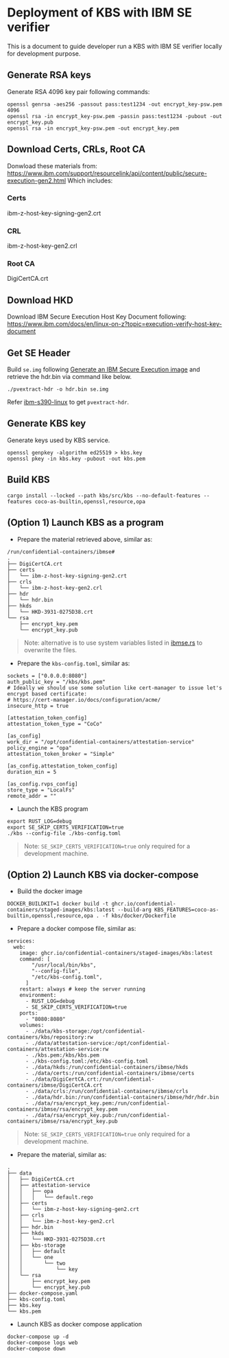 # Deployment of KBS with IBM SE verifier

This is a document to guide developer run a KBS with IBM SE verifier locally for development purpose.

## Generate RSA keys
Generate RSA 4096 key pair following commands:
```
openssl genrsa -aes256 -passout pass:test1234 -out encrypt_key-psw.pem 4096
openssl rsa -in encrypt_key-psw.pem -passin pass:test1234 -pubout -out encrypt_key.pub
openssl rsa -in encrypt_key-psw.pem -out encrypt_key.pem
```


## Download Certs, CRLs, Root CA
Donwload these materials from: https://www.ibm.com/support/resourcelink/api/content/public/secure-execution-gen2.html
Which includes:

### Certs
ibm-z-host-key-signing-gen2.crt

### CRL
ibm-z-host-key-gen2.crl

### Root CA
DigiCertCA.crt 

## Download HKD
Download IBM Secure Execution Host Key Document following: https://www.ibm.com/docs/en/linux-on-z?topic=execution-verify-host-key-document

## Get SE Header
Build `se.img` following [Generate an IBM Secure Execution image](https://www.ibm.com/docs/en/linux-on-systems?topic=commands-genprotimg) and retrieve the hdr.bin via command like below.
```
./pvextract-hdr -o hdr.bin se.img
```

Refer [ibm-s390-linux](https://github.com/ibm-s390-linux/s390-tools/blob/v2.33.1/rust/pvattest/tools/pvextract-hdr) to get `pvextract-hdr`.

## Generate KBS key
Generate keys used by KBS service.
```
openssl genpkey -algorithm ed25519 > kbs.key
openssl pkey -in kbs.key -pubout -out kbs.pem
```

## Build KBS
```
cargo install --locked --path kbs/src/kbs --no-default-features --features coco-as-builtin,openssl,resource,opa 
```

## (Option 1) Launch KBS as a program

- Prepare the material retrieved above, similar as:
```
/run/confidential-containers/ibmse#
.
├── DigiCertCA.crt
├── certs
│   └── ibm-z-host-key-signing-gen2.crt
├── crls
│   └── ibm-z-host-key-gen2.crl
├── hdr
│   └── hdr.bin
├── hkds
│   └── HKD-3931-0275D38.crt
└── rsa
    ├── encrypt_key.pem
    └── encrypt_key.pub
```

> Note: alternative is to use system variables listed in [ibmse.rs](./ibmse.rs) to overwrite the files.

- Prepare the `kbs-config.toml`, similar as:
```
sockets = ["0.0.0.0:8080"]
auth_public_key = "/kbs/kbs.pem"
# Ideally we should use some solution like cert-manager to issue let's encrypt based certificate:
# https://cert-manager.io/docs/configuration/acme/
insecure_http = true

[attestation_token_config]
attestation_token_type = "CoCo"

[as_config]
work_dir = "/opt/confidential-containers/attestation-service"
policy_engine = "opa"
attestation_token_broker = "Simple"

[as_config.attestation_token_config]
duration_min = 5

[as_config.rvps_config]
store_type = "LocalFs"
remote_addr = ""
```

- Launch the KBS program
```
export RUST_LOG=debug
export SE_SKIP_CERTS_VERIFICATION=true
./kbs --config-file ./kbs-config.toml
```

> Note: `SE_SKIP_CERTS_VERIFICATION=true` only required for a development machine.

## (Option 2) Launch KBS via docker-compose
- Build the docker image
```
DOCKER_BUILDKIT=1 docker build -t ghcr.io/confidential-containers/staged-images/kbs:latest --build-arg KBS_FEATURES=coco-as-builtin,openssl,resource,opa . -f kbs/docker/Dockerfile
```

- Prepare a docker compose file, similar as:
```
services:
  web:
    image: ghcr.io/confidential-containers/staged-images/kbs:latest
    command: [
        "/usr/local/bin/kbs",
        "--config-file",
        "/etc/kbs-config.toml",
      ]
    restart: always # keep the server running
    environment:
      - RUST_LOG=debug
      - SE_SKIP_CERTS_VERIFICATION=true
    ports:
      - "8080:8080"
    volumes:
      - ./data/kbs-storage:/opt/confidential-containers/kbs/repository:rw
      - ./data/attestation-service:/opt/confidential-containers/attestation-service:rw
      - ./kbs.pem:/kbs/kbs.pem
      - ./kbs-config.toml:/etc/kbs-config.toml
      - ./data/hkds:/run/confidential-containers/ibmse/hkds
      - ./data/certs:/run/confidential-containers/ibmse/certs
      - ./data/DigiCertCA.crt:/run/confidential-containers/ibmse/DigiCertCA.crt
      - ./data/crls:/run/confidential-containers/ibmse/crls
      - ./data/hdr.bin:/run/confidential-containers/ibmse/hdr/hdr.bin
      - ./data/rsa/encrypt_key.pem:/run/confidential-containers/ibmse/rsa/encrypt_key.pem
      - ./data/rsa/encrypt_key.pub:/run/confidential-containers/ibmse/rsa/encrypt_key.pub
```
> Note: `SE_SKIP_CERTS_VERIFICATION=true` only required for a development machine.

- Prepare the material, similar as:
```
.
├── data
│   ├── DigiCertCA.crt
│   ├── attestation-service
│   │   ├── opa
│   │   │   └── default.rego
│   ├── certs
│   │   └── ibm-z-host-key-signing-gen2.crt
│   ├── crls
│   │   └── ibm-z-host-key-gen2.crl
│   ├── hdr.bin
│   ├── hkds
│   │   └── HKD-3931-0275D38.crt
│   ├── kbs-storage
│   │   ├── default
│   │   └── one
│   │       └── two
│   │           └── key
│   └── rsa
│       ├── encrypt_key.pem
│       └── encrypt_key.pub
├── docker-compose.yaml
├── kbs-config.toml
├── kbs.key
└── kbs.pem
```

- Launch KBS as docker compose application
```
docker-compose up -d
docker-compose logs web
docker-compose down
```


